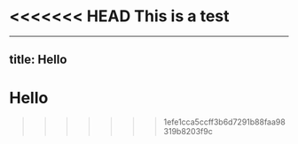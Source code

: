 <<<<<<< HEAD
This is a test
=======
---
title: Hello
---
# Hello
>>>>>>> 1efe1cca5ccff3b6d7291b88faa98319b8203f9c
